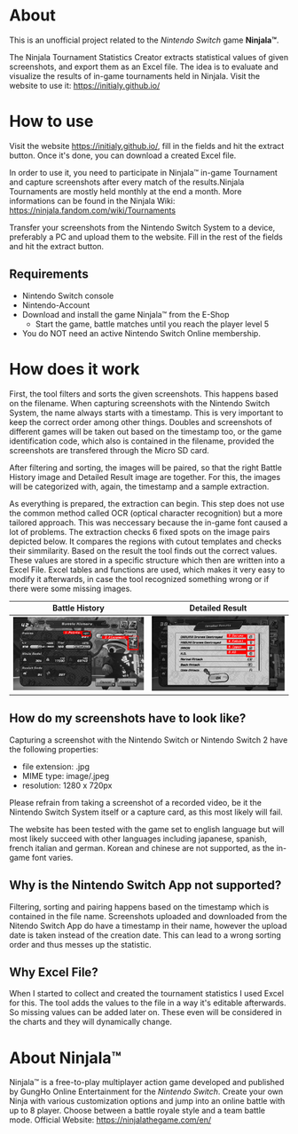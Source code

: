 # About
This is an unofficial project related to the *Nintendo Switch* game **Ninjala™**.

The Ninjala Tournament Statistics Creator extracts statistical values of given screenshots, and export them as an Excel file.
The idea is to evaluate and visualize the results of in-game tournaments held in Ninjala.
Visit the website to use it: https://initialy.github.io/

# How to use
Visit the website https://initialy.github.io/, fill in the fields and hit the extract button. Once it's done, you can download a created Excel file. 

In order to use it, you need to participate in Ninjala™ in-game Tournament and capture screenshots after every match of the results.Ninjala Tournaments are mostly held monthly at the end a month. More informations can be found in the Ninjala Wiki: https://ninjala.fandom.com/wiki/Tournaments 

Transfer your screenshots from the Nintendo Switch System to a device, preferably a PC and upload them to the website. Fill in the rest of the fields and hit the extract button.

## Requirements
* Nintendo Switch console
* Nintendo-Account
* Download and install the game Ninjala™ from the E-Shop
  * Start the game, battle matches until you reach the player level 5
* You do NOT need an active Nintendo Switch Online membership.

# How does it work
First, the tool filters and sorts the given screenshots. This happens based on the filename. When capturing screenshots with the Nintendo Switch System, the name always starts with a timestamp. This is very important to keep the correct order among other things. Doubles and screenshots of different games will be taken out based on the timestamp too, or the game identification code, which also is contained in the filename, provided the screenshots are transfered through the Micro SD card.

After filtering and sorting, the images will be paired, so that the right Battle History image and Detailed Result image are together. For this, the images will be categorized with, again, the timestamp and a sample extraction.

As everything is prepared, the extraction can begin. This step does not use the common method called OCR (optical character recognition) but a more tailored approach. This was neccessary because the in-game font caused a lot of problems.
The extraction checks 6 fixed spots on the image pairs depicted below. It compares the regions with cutout templates and checks their simmilarity. Based on the result the tool finds out the correct values. These values are stored in a specific structure which then are written into a Excel File. Excel tables and functions are used, which makes it very easy to modify it afterwards, in case the tool recognized something wrong or if there were some missing images.

| Battle History | Detailed Result |
| -------------- | --------------- |
| ![Points and Placement in the Battle History are marked](ModifiedBattleHistoryImage.png "Battle History") | ![Drones, K.O.'s and IPPON's in the Detailed Result are marked](ModifiedDetailedResultImage.png "Detailed Result") |

## How do my screenshots have to look like?
Capturing a screenshot with the Nintendo Switch or Nintendo Switch 2 have the following properties:
* file extension: .jpg
* MIME type: image/.jpeg
* resolution: 1280 x 720px

Please refrain from taking a screenshot of a recorded video, be it the Nintendo Switch System itself or a capture card, as this most likely will fail.

The website has been tested with the game set to english language but will most likely succeed with other languages including japanese, spanish, french italian and german. Korean and chinese are not supported, as the in-game font varies.

## Why is the Nintendo Switch App not supported?
Filtering, sorting and pairing happens based on the timestamp which is contained in the file name. Screenshots uploaded and downloaded from the Nitendo Switch App do have a timestamp in their name, however the upload date is taken instead of the creation date. This can lead to a wrong sorting order and thus messes up the statistic.   

## Why Excel File?
When I started to collect and created the tournament statistics I used Excel for this. The tool adds the values to the file in a way it's editable afterwards. So missing values can be added later on. These even will be considered in the charts and they will dynamically change.

# About Ninjala™
Ninjala™ is a free-to-play multiplayer action game developed and published by GungHo Online Entertainment for the *Nintendo Switch*.
Create your own Ninja with various customization options and jump into an online battle with up to 8 player. Choose between a battle royale style and a team battle mode.
Official Website: https://ninjalathegame.com/en/